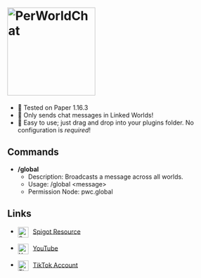 # <img align="center" alt="PerWorldChat" src="https://i.imgur.com/446cFzD.png" height="200"/>
- 💎 Tested on Paper 1.16.3
- 🔗 Only sends chat messages in Linked Worlds!
- 🙂 Easy to use; just drag and drop into your plugins folder. No configuration is *required*!

## Commands
- **/global**
  - Description: Broadcasts a message across all worlds.
  - Usage: /global \<message>
  - Permission Node: pwc.global

## Links
- <img align="center" alt="Spigot" src="https://stipe.com.au/assets/images/products/spigot.png" height="24"/>    [Spigot Resource](https://www.spigotmc.org/resources/perworldchat.85439/)

- <img align="center" alt="YouTube" src="https://upload.wikimedia.org/wikipedia/commons/thumb/e/ec/YouTube_play_button_circular_%282013-2017%29.svg/1024px-YouTube_play_button_circular_%282013-2017%29.svg.png" height="24"/>    [YouTube](https://www.youtube.com/channel/UCSzLQed52dvtdJz7BkX6nBQ)

- <img align="center" alt="TikTok" src="https://2.bp.blogspot.com/-kflCjdulWc4/XD-b18R9AdI/AAAAAAAAG7M/VygjROg5RXs7ynX_ihc_D-WlApNZmnngwCK4BGAYYCw/s1600/Icon%2BTiktok.png" height="24"/>    [TikTok Account](https://tiktok.com/@404codes)
